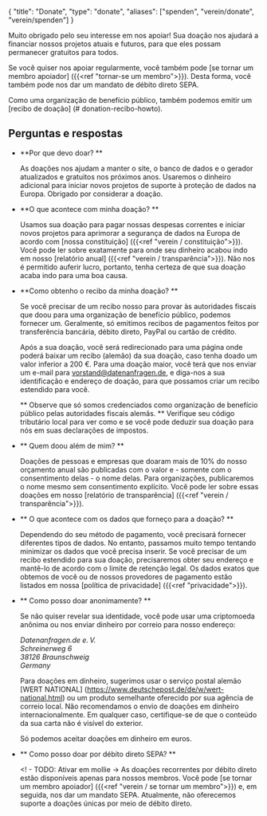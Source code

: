 {
    "title": "Donate",
    "type": "donate",
    "aliases": ["spenden", "verein/donate", "verein/spenden"]
}

Muito obrigado pelo seu interesse em nos apoiar! Sua doação nos ajudará a financiar nossos projetos atuais e futuros, para que eles possam permanecer gratuitos para todos.

Se você quiser nos apoiar regularmente, você também pode [se tornar um membro apoiador] ({{<ref "tornar-se um membro">}}). Desta forma, você também pode nos dar um mandato de débito direto SEPA.

Como uma organização de benefício público, também podemos emitir um [recibo de doação] (# donation-recibo-howto).

<div class="donation-widget"></div>

## Perguntas e respostas

* **Por que devo doar? **

     As doações nos ajudam a manter o site, o banco de dados e o gerador atualizados e gratuitos nos próximos anos. Usaremos o dinheiro adicional para iniciar novos projetos de suporte à proteção de dados na Europa. Obrigado por considerar a doação.
     
* **O que acontece com minha doação? **

     Usamos sua doação para pagar nossas despesas correntes e iniciar novos projetos para aprimorar a segurança de dados na Europa de acordo com [nossa constituição] ({{<ref "verein / constituição">}}). Você pode ler sobre exatamente para onde seu dinheiro acabou indo em nosso [relatório anual] ({{<ref "verein / transparência">}}). Não nos é permitido auferir lucro, portanto, tenha certeza de que sua doação acaba indo para uma boa causa.
     
* <a id="donation-receipt-howto"></a>**Como obtenho o recibo da minha doação? **

     Se você precisar de um recibo nosso para provar às autoridades fiscais que doou para uma organização de benefício público, podemos fornecer um. Geralmente, só emitimos recibos de pagamentos feitos por transferência bancária, débito direto, PayPal ou cartão de crédito.

     Após a sua doação, você será redirecionado para uma página onde poderá baixar um recibo (alemão) da sua doação, caso tenha doado um valor inferior a 200 €.
     Para uma doação maior, você terá que nos enviar um e-mail para [vorstand@datenanfragen.de](mailto:vorstand@datenanfragen.de), e diga-nos a sua identificação e endereço de doação, para que possamos criar um recibo estendido para você.

    ** Observe que só somos credenciados como organização de benefício público pelas autoridades fiscais alemãs. ** Verifique seu código tributário local para ver como e se você pode deduzir sua doação para nós em suas declarações de impostos.
 
* ** Quem doou além de mim? **

    Doações de pessoas e empresas que doaram mais de 10% do nosso orçamento anual são publicadas com o valor e - somente com o consentimento delas - o nome delas. Para organizações, publicaremos o nome mesmo sem consentimento explícito. Você pode ler sobre essas doações em nosso [relatório de transparência] ({{<ref "verein / transparência">}}).

* ** O que acontece com os dados que forneço para a doação? **

    Dependendo do seu método de pagamento, você precisará fornecer diferentes tipos de dados. No entanto, passamos muito tempo tentando minimizar os dados que você precisa inserir. Se você precisar de um recibo estendido para sua doação, precisaremos obter seu endereço e mantê-lo de acordo com o limite de retenção legal. Os dados exatos que obtemos de você ou de nossos provedores de pagamento estão listados em nossa [política de privacidade] ({{<ref "privacidade">}}).

* ** Como posso doar anonimamente? **

    Se não quiser revelar sua identidade, você pode usar uma criptomoeda anônima ou nos enviar dinheiro por correio para nosso endereço:

    *Datenanfragen.de e.&thinsp;V.  
    Schreinerweg 6  
    38126 Braunschweig  
    Germany*

    Para doações em dinheiro, sugerimos usar o serviço postal alemão [WERT NATIONAL] (https://www.deutschepost.de/de/w/wert-national.html) ou um produto semelhante oferecido por sua agência de correio local. Não recomendamos o envio de doações em dinheiro internacionalmente. Em qualquer caso, certifique-se de que o conteúdo da sua carta não é visível do exterior.

     Só podemos aceitar doações em dinheiro em euros.

* ** Como posso doar por débito direto SEPA? **

     <! - TODO: Ativar em mollie ->
     As doações recorrentes por débito direto estão disponíveis apenas para nossos membros. Você pode [se tornar um membro apoiador] ({{<ref "verein / se tornar um membro">}}) e, em seguida, nos dar um mandato SEPA. Atualmente, não oferecemos suporte a doações únicas por meio de débito direto.
